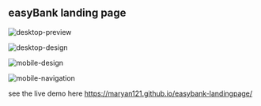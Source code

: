 ## easyBank landing page
![desktop-preview](https://github.com/Maryan121/easybank-landingpage/assets/88990104/dd8198c6-f177-4f74-8bea-03a6f68f5864)


![desktop-design](https://github.com/Maryan121/easybank-landingpage/assets/88990104/1d5488f0-1302-45c9-a0f0-51ab29884c66)

![mobile-design](https://github.com/Maryan121/easybank-landingpage/assets/88990104/927cbd0d-6621-4f63-91eb-e5b527dd3b9f)

![mobile-navigation](https://github.com/Maryan121/easybank-landingpage/assets/88990104/1e85a0b9-0413-4fb6-a7d6-fee029a31bd4)




see the live demo here https://maryan121.github.io/easybank-landingpage/
